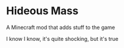 # Hideous Mass
A Minecraft mod that adds stuff to the game

I know I know, it's quite shocking, but it's true
